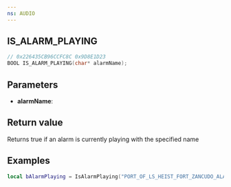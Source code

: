 ```yaml
---
ns: AUDIO
---
```

## IS_ALARM_PLAYING

```c
// 0x226435CB96CCFC8C 0x9D8E1D23
BOOL IS_ALARM_PLAYING(char* alarmName);
```

## Parameters
* **alarmName**:

## Return value
Returns true if an alarm is currently playing with the specified name

## Examples
```lua
local bAlarmPlaying = IsAlarmPlaying("PORT_OF_LS_HEIST_FORT_ZANCUDO_ALARMS")
```
